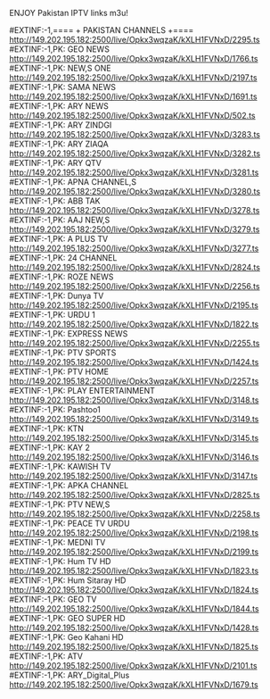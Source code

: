 ENJOY Pakistan IPTV links m3u!

#EXTINF:-1,==== + PAKISTAN CHANNELS +====
http://149.202.195.182:2500/live/Opkx3wqzaK/kXLH1FVNxD/2295.ts
#EXTINF:-1,PK: GEO NEWS
http://149.202.195.182:2500/live/Opkx3wqzaK/kXLH1FVNxD/1766.ts
#EXTINF:-1,PK: NEW,S ONE
http://149.202.195.182:2500/live/Opkx3wqzaK/kXLH1FVNxD/2197.ts
#EXTINF:-1,PK: SAMA NEWS
http://149.202.195.182:2500/live/Opkx3wqzaK/kXLH1FVNxD/1691.ts
#EXTINF:-1,PK: ARY NEWS
http://149.202.195.182:2500/live/Opkx3wqzaK/kXLH1FVNxD/502.ts
#EXTINF:-1,PK: ARY ZINDGI
http://149.202.195.182:2500/live/Opkx3wqzaK/kXLH1FVNxD/3283.ts
#EXTINF:-1,PK: ARY ZIAQA
http://149.202.195.182:2500/live/Opkx3wqzaK/kXLH1FVNxD/3282.ts
#EXTINF:-1,PK: ARY QTV
http://149.202.195.182:2500/live/Opkx3wqzaK/kXLH1FVNxD/3281.ts
#EXTINF:-1,PK: APNA CHANNEL,S
http://149.202.195.182:2500/live/Opkx3wqzaK/kXLH1FVNxD/3280.ts
#EXTINF:-1,PK: ABB TAK
http://149.202.195.182:2500/live/Opkx3wqzaK/kXLH1FVNxD/3278.ts
#EXTINF:-1,PK: AAJ NEW,S
http://149.202.195.182:2500/live/Opkx3wqzaK/kXLH1FVNxD/3279.ts
#EXTINF:-1,PK: A PLUS TV
http://149.202.195.182:2500/live/Opkx3wqzaK/kXLH1FVNxD/3277.ts
#EXTINF:-1,PK: 24 CHANNEL
http://149.202.195.182:2500/live/Opkx3wqzaK/kXLH1FVNxD/2824.ts
#EXTINF:-1,PK: ROZE NEWS
http://149.202.195.182:2500/live/Opkx3wqzaK/kXLH1FVNxD/2256.ts
#EXTINF:-1,PK: Dunya TV
http://149.202.195.182:2500/live/Opkx3wqzaK/kXLH1FVNxD/2195.ts
#EXTINF:-1,PK: URDU 1
http://149.202.195.182:2500/live/Opkx3wqzaK/kXLH1FVNxD/1822.ts
#EXTINF:-1,PK: EXPRESS NEWS
http://149.202.195.182:2500/live/Opkx3wqzaK/kXLH1FVNxD/2255.ts
#EXTINF:-1,PK: PTV SPORTS
http://149.202.195.182:2500/live/Opkx3wqzaK/kXLH1FVNxD/1424.ts
#EXTINF:-1,PK: PTV HOME
http://149.202.195.182:2500/live/Opkx3wqzaK/kXLH1FVNxD/2257.ts
#EXTINF:-1,PK: PLAY ENTERTAINMENT
http://149.202.195.182:2500/live/Opkx3wqzaK/kXLH1FVNxD/3148.ts
#EXTINF:-1,PK: Pashtoo1
http://149.202.195.182:2500/live/Opkx3wqzaK/kXLH1FVNxD/3149.ts
#EXTINF:-1,PK: KTN
http://149.202.195.182:2500/live/Opkx3wqzaK/kXLH1FVNxD/3145.ts
#EXTINF:-1,PK: KAY 2
http://149.202.195.182:2500/live/Opkx3wqzaK/kXLH1FVNxD/3146.ts
#EXTINF:-1,PK: KAWISH TV
http://149.202.195.182:2500/live/Opkx3wqzaK/kXLH1FVNxD/3147.ts
#EXTINF:-1,PK: APKA CHANNEL
http://149.202.195.182:2500/live/Opkx3wqzaK/kXLH1FVNxD/2825.ts
#EXTINF:-1,PK: PTV NEW,S
http://149.202.195.182:2500/live/Opkx3wqzaK/kXLH1FVNxD/2258.ts
#EXTINF:-1,PK: PEACE TV URDU
http://149.202.195.182:2500/live/Opkx3wqzaK/kXLH1FVNxD/2198.ts
#EXTINF:-1,PK: MEDNI TV
http://149.202.195.182:2500/live/Opkx3wqzaK/kXLH1FVNxD/2199.ts
#EXTINF:-1,PK: Hum TV HD
http://149.202.195.182:2500/live/Opkx3wqzaK/kXLH1FVNxD/1823.ts
#EXTINF:-1,PK: Hum Sitaray HD
http://149.202.195.182:2500/live/Opkx3wqzaK/kXLH1FVNxD/1824.ts
#EXTINF:-1,PK: GEO TV
http://149.202.195.182:2500/live/Opkx3wqzaK/kXLH1FVNxD/1844.ts
#EXTINF:-1,PK: GEO SUPER HD
http://149.202.195.182:2500/live/Opkx3wqzaK/kXLH1FVNxD/1428.ts
#EXTINF:-1,PK: Geo Kahani HD
http://149.202.195.182:2500/live/Opkx3wqzaK/kXLH1FVNxD/1825.ts
#EXTINF:-1,PK: ATV
http://149.202.195.182:2500/live/Opkx3wqzaK/kXLH1FVNxD/2101.ts
#EXTINF:-1,PK: ARY_Digital_Plus
http://149.202.195.182:2500/live/Opkx3wqzaK/kXLH1FVNxD/1679.ts
